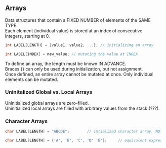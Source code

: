 ## Arrays
Data structures that contain a FIXED NUMBER of elements of the SAME TYPE. <br>
Each element (individual value) is stored at an index of consecutive integers, starting at 0.
```C
int LABEL[LENGTH] = {value1, value2, ...}; // initializing an array

int LABEL[INDEX] = new_value; // mutating the value at INDEX

```
To define an array, the length must be known IN ADVANCE.<br>
Braces {} can only be used during initialization, but not assignment. <br>
Once defined, an entire array cannot be mutated at once. Only individual elements can be mutated. 

### Uninitalized Global vs. Local Arrays
Uninitialized global arrays are zero-filled. <br>
Uninitialized local arrays are filled with arbitrary values from the stack (???).

### Character Arrays
```C
char LABEL[LENGTH] = "ABCDE";        // intialized character array, NOT a string

char LABEL[LENGTH] = {'A', 'B', 'C', 'D' 'E'};     // equivalent expression

```


